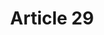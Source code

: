 ---
title: "Article 29"
draft: false
exceptions:
- info51
memberstates:
- LT
score: 3
compensation:
- 
remarks: |
 


link: ""
---
